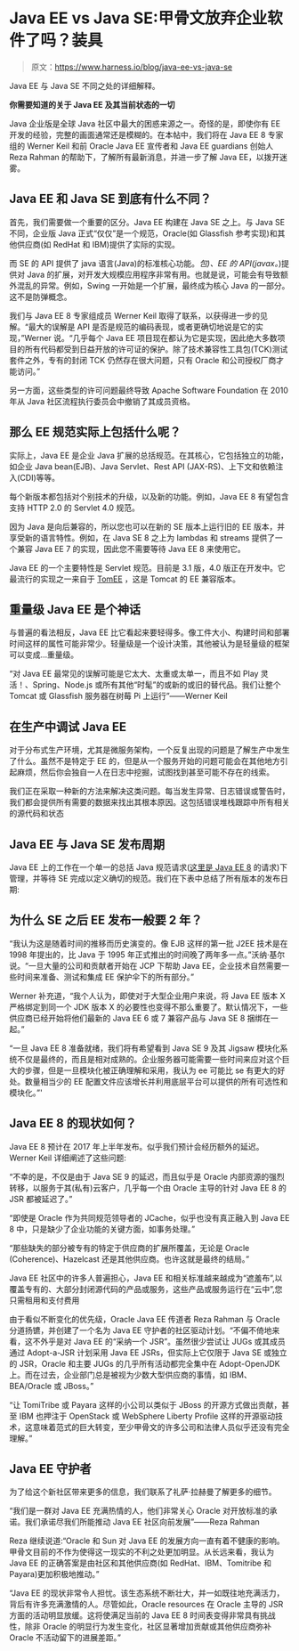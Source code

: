 # Java EE vs Java SE:甲骨文放弃企业软件了吗？装具

> 原文：<https://www.harness.io/blog/java-ee-vs-java-se>

Java EE 与 Java SE 不同之处的详细解释。

**你需要知道的关于 Java EE 及其当前状态的一切**

Java 企业版是全球 Java 社区中最大的困惑来源之一。奇怪的是，即使你有 EE 开发的经验，完整的画面通常还是模糊的。在本帖中，我们将在 Java EE 8 专家组的 Werner Keil 和前 Oracle Java EE 宣传者和 Java EE guardians 创始人 Reza Rahman 的帮助下，了解所有最新消息，并进一步了解 Java EE，以拨开迷雾。

## Java EE 和 Java SE 到底有什么不同？

首先，我们需要做一个重要的区分。Java EE 构建在 Java SE 之上。与 Java SE 不同，企业版 Java 正式“仅仅”是一个规范，Oracle(如 Glassfish 参考实现)和其他供应商(如 RedHat 和 IBM)提供了实际的实现。

而 SE 的 API 提供了 java 语言(Java)的标准核心功能。*包)、EE 的 API(javax。*)提供对 Java 的扩展，对开发大规模应用程序非常有用。也就是说，可能会有导致额外混乱的异常。例如，Swing 一开始是一个扩展，最终成为核心 Java 的一部分。这不是防弹概念。

我们与 Java EE 8 专家组成员 Werner Keil 取得了联系，以获得进一步的见解。“最大的误解是 API 是否是规范的编码表现，或者更确切地说是它的实现，”Werner 说。“几乎每个 Java EE 项目现在都认为它是实现，因此绝大多数项目的所有代码都受到日益开放的许可证的保护。除了技术兼容性工具包(TCK)测试套件之外，专有的封闭 TCK 仍然存在很大问题，只有 Oracle 和公司授权厂商才能访问。”

另一方面，这些类型的许可问题最终导致 Apache Software Foundation 在 2010 年从 Java 社区流程执行委员会中撤销了其成员资格。

## 那么 EE 规范实际上包括什么呢？

实际上，Java EE 是企业 Java 扩展的总括规范。在其核心，它包括独立的功能，如企业 Java bean(EJB)、Java Servlet、Rest API (JAX-RS)、上下文和依赖注入(CDI)等等。

每个新版本都包括对个别技术的升级，以及新的功能。例如，Java EE 8 有望包含支持 HTTP 2.0 的 Servlet 4.0 规范。

因为 Java 是向后兼容的，所以您也可以在新的 SE 版本上运行旧的 EE 版本，并享受新的语言特性。例如，在 Java SE 8 之上为 lambdas 和 streams 提供了一个兼容 Java EE 7 的实现，因此您不需要等待 Java EE 8 来使用它。

Java EE 的一个主要特性是 Servlet 规范。目前是 3.1 版，4.0 版正在开发中。它最流行的实现之一来自于 [TomEE](http://tomee.apache.org/tomcat-java-ee.html) ，这是 Tomcat 的 EE 兼容版本。

## 重量级 Java EE 是个神话

与普遍的看法相反，Java EE 比它看起来要轻得多。像工件大小、构建时间和部署时间这样的属性可能非常少。轻量级是一个设计决策，其他被认为是轻量级的框架可以变成…重量级。

“对 Java EE 最常见的误解可能是它太大、太重或太单一，而且不如 Play 灵活！、Spring、Node.js 或所有其他“时髦”的或新的或旧的替代品。我们让整个 Tomcat 或 Glassfish 服务器在树莓 Pi 上运行”——Werner Keil

## 在生产中调试 Java EE

对于分布式生产环境，尤其是微服务架构，一个反复出现的问题是了解生产中发生了什么。虽然不是特定于 EE 的，但是从一个服务开始的问题可能会在其他地方引起麻烦，然后你会独自一人在日志中挖掘，试图找到甚至可能不存在的线索。

我们正在采取一种新的方法来解决这类问题。每当发生异常、日志错误或警告时，我们都会提供所有需要的数据来找出其根本原因。这包括错误堆栈跟踪中所有相关的源代码和状态

## Java EE 与 Java SE 发布周期

Java EE 上的工作在一个单一的总括 Java 规范请求([这里是 Java EE 8](https://jcp.org/en/jsr/detail?id=366) 的请求)下管理，并等待 SE 完成以定义确切的规范。我们在下表中总结了所有版本的发布日期:

## 为什么 SE 之后 EE 发布一般要 2 年？

“我认为这是随着时间的推移而历史演变的。像 EJB 这样的第一批 J2EE 技术是在 1998 年提出的，比 Java 于 1995 年正式推出的时间晚了两年多一点。”沃纳·基尔说。“一旦大量的公司和贡献者开始在 JCP 下帮助 Java EE，企业技术自然需要一些时间来准备、测试和集成 EE 保护伞下的所有部分。”

Werner 补充道，“我个人认为，即使对于大型企业用户来说，将 Java EE 版本 X 严格绑定到同一个 JDK 版本 X 的必要性也变得不那么重要了。默认情况下，一些供应商已经开始将他们最新的 Java EE 6 或 7 兼容产品与 Java SE 8 捆绑在一起。”

“一旦 Java EE 8 准备就绪，我们将有希望看到 Java SE 9 及其 Jigsaw 模块化系统不仅是最终的，而且是相对成熟的。企业服务器可能需要一些时间来应对这个巨大的步骤，但是一旦模块化被正确理解和采用，我认为 ee 可能比 se 有更大的好处。数量相当少的 EE 配置文件应该增长并利用底层平台可以提供的所有可选性和模块化。”'

## Java EE 8 的现状如何？

Java EE 8 预计在 2017 年上半年发布。似乎我们预计会经历额外的延迟。Werner Keil 详细阐述了这些问题:

“不幸的是，不仅是由于 Java SE 9 的延迟，而且似乎是 Oracle 内部资源的强烈转移，以服务于其(私有)云客户，几乎每一个由 Oracle 主导的针对 Java EE 8 的 JSR 都被延迟了。”

“即使是 Oracle 作为共同规范领导者的 JCache，似乎也没有真正融入到 Java EE 8 中，只是缺少了企业功能的关键方面，如事务处理。”

“那些缺失的部分被专有的特定于供应商的扩展所覆盖，无论是 Oracle (Coherence)、Hazelcast 还是其他供应商。也许这就是最终的结局。”

Java EE 社区中的许多人普遍担心，Java EE 和相关标准越来越成为“遮羞布”,以覆盖专有的、大部分封闭源代码的产品或服务，这些产品或服务运行在“云中”,您只需租用和支付费用

由于看似不断变化的优先级，Oracle Java EE 传道者 Reza Rahman 与 Oracle 分道扬镳，并创建了一个名为 Java EE 守护者的社区驱动计划。“不偏不倚地来看，这不外乎是对 Java EE 的“采纳一个 JSR”。虽然很少尝试让 JUGs 或其成员通过 Adopt-a-JSR 计划采用 Java EE JSRs，但实际上它仅限于 Java SE 或独立的 JSR，Oracle 和主要 JUGs 的几乎所有活动都完全集中在 Adopt-OpenJDK 上。而在过去，企业部门总是被视为少数大型供应商的事情，如 IBM、BEA/Oracle 或 JBoss。”

“让 TomiTribe 或 Payara 这样的小公司以类似于 JBoss 的开源方式做出贡献，甚至 IBM 也押注于 OpenStack 或 WebSphere Liberty Profile 这样的开源驱动技术，这意味着范式的巨大转变，至少甲骨文的许多公司和法律人员似乎还没有完全理解。”

## Java EE 守护者

为了给这个新社区带来更多的信息，我们联系了礼萨·拉赫曼了解更多的细节。

“我们是一群对 Java EE 充满热情的人，他们非常关心 Oracle 对开放标准的承诺。我们承诺尽我们所能推动 Java EE 社区向前发展”——Reza Rahman

Reza 继续说道:“Oracle 和 Sun 对 Java EE 的发展方向一直有着不健康的影响。甲骨文目前的不作为使得这一现实的不利之处更加明显。从长远来看，我认为 Java EE 的正确答案是由社区和其他供应商(如 RedHat、IBM、Tomitribe 和 Payara)更加积极地推动。”

“Java EE 的现状非常令人担忧。该生态系统不断壮大，并一如既往地充满活力，背后有许多充满激情的人。尽管如此，Oracle resources 在 Oracle 主导的 JSR 方面的活动明显放缓。这将使满足当前的 Java EE 8 时间表变得非常具有挑战性，除非 Oracle 的明显行为发生变化，社区显著增加贡献或其他供应商弥补 Oracle 不活动留下的进展差距。”

‍